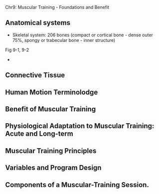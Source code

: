 Chr9: Muscular Training -  Foundations and Benefit

## Anatomical systems

- Skeletal system: 206 bones (compact or cortical bone - dense outer 75%, spongy or trabecular bone - inner structure)

Fig 9-1, 9-2

- 

## Connective Tissue

## Human Motion Terminolodge

## Benefit of Muscular Training

## Physiological Adaptation to Muscular Training: Acute and Long-term

## Muscular Training Principles

## Variables and Program Design

## Components of a Muscular-Training Session.
